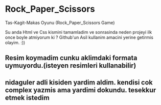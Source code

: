 # Rock_Paper_Scissors
Tas-Kagit-Makas Oyunu (Rock_Paper_Scissors Game)

Su anda Html ve Css kismini tamamladim ve sonrasinda neden projeyi ilk once boyle atmiyorum ki ? Github'un Asil kullanim amacini yerine getirmis olayim. :))

## Resim koymadim cunku aklimdaki formata uymuyordu.(isteyen resimleri kullanabilir)
## nidaguler adli kisiden yardim aldim. kendisi cok complex yazmis ama yardimi dokundu. tesekkur etmek istedim

